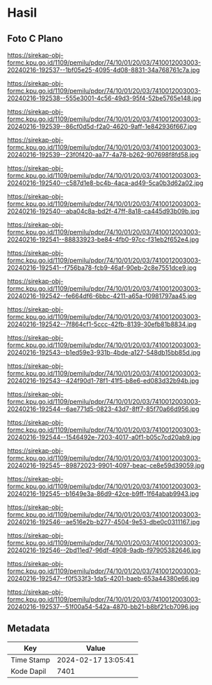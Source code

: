 # Hasil

## Foto C Plano

https://sirekap-obj-formc.kpu.go.id/1109/pemilu/pdpr/74/10/01/20/03/7410012003003-20240216-192537--1bf05e25-4095-4d08-8831-34a768761c7a.jpg

https://sirekap-obj-formc.kpu.go.id/1109/pemilu/pdpr/74/10/01/20/03/7410012003003-20240216-192538--555e3001-4c56-49d3-95f4-52be5765e148.jpg

https://sirekap-obj-formc.kpu.go.id/1109/pemilu/pdpr/74/10/01/20/03/7410012003003-20240216-192539--86cf0d5d-f2a0-4620-9aff-1e842936f667.jpg

https://sirekap-obj-formc.kpu.go.id/1109/pemilu/pdpr/74/10/01/20/03/7410012003003-20240216-192539--23f0f420-aa77-4a78-b262-907698f8fd58.jpg

https://sirekap-obj-formc.kpu.go.id/1109/pemilu/pdpr/74/10/01/20/03/7410012003003-20240216-192540--c587d1e8-bc4b-4aca-ad49-5ca0b3d62a02.jpg

https://sirekap-obj-formc.kpu.go.id/1109/pemilu/pdpr/74/10/01/20/03/7410012003003-20240216-192540--aba04c8a-bd2f-47ff-8a18-ca445d93b09b.jpg

https://sirekap-obj-formc.kpu.go.id/1109/pemilu/pdpr/74/10/01/20/03/7410012003003-20240216-192541--88833923-be84-4fb0-97cc-f31eb2f652e4.jpg

https://sirekap-obj-formc.kpu.go.id/1109/pemilu/pdpr/74/10/01/20/03/7410012003003-20240216-192541--f756ba78-fcb9-46af-90eb-2c8e7551dce9.jpg

https://sirekap-obj-formc.kpu.go.id/1109/pemilu/pdpr/74/10/01/20/03/7410012003003-20240216-192542--fe664df6-6bbc-4211-a65a-f0981797aa45.jpg

https://sirekap-obj-formc.kpu.go.id/1109/pemilu/pdpr/74/10/01/20/03/7410012003003-20240216-192542--7f864cf1-5ccc-42fb-8139-30efb81b8834.jpg

https://sirekap-obj-formc.kpu.go.id/1109/pemilu/pdpr/74/10/01/20/03/7410012003003-20240216-192543--b1ed59e3-931b-4bde-a127-548db15bb85d.jpg

https://sirekap-obj-formc.kpu.go.id/1109/pemilu/pdpr/74/10/01/20/03/7410012003003-20240216-192543--424f90d1-78f1-41f5-b8e6-ed083d32b94b.jpg

https://sirekap-obj-formc.kpu.go.id/1109/pemilu/pdpr/74/10/01/20/03/7410012003003-20240216-192544--6ae771d5-0823-43d7-8ff7-85f70a66d956.jpg

https://sirekap-obj-formc.kpu.go.id/1109/pemilu/pdpr/74/10/01/20/03/7410012003003-20240216-192544--1546492e-7203-4017-a0f1-b05c7cd20ab9.jpg

https://sirekap-obj-formc.kpu.go.id/1109/pemilu/pdpr/74/10/01/20/03/7410012003003-20240216-192545--89872023-9901-4097-beac-ce8e59d39059.jpg

https://sirekap-obj-formc.kpu.go.id/1109/pemilu/pdpr/74/10/01/20/03/7410012003003-20240216-192545--b1649e3a-86d9-42ce-b9ff-1f64abab9943.jpg

https://sirekap-obj-formc.kpu.go.id/1109/pemilu/pdpr/74/10/01/20/03/7410012003003-20240216-192546--ae516e2b-b277-4504-9e53-dbe0c0311167.jpg

https://sirekap-obj-formc.kpu.go.id/1109/pemilu/pdpr/74/10/01/20/03/7410012003003-20240216-192546--2bd11ed7-96df-4908-9adb-f97905382646.jpg

https://sirekap-obj-formc.kpu.go.id/1109/pemilu/pdpr/74/10/01/20/03/7410012003003-20240216-192547--f0f533f3-1da5-4201-baeb-653a44380e66.jpg

https://sirekap-obj-formc.kpu.go.id/1109/pemilu/pdpr/74/10/01/20/03/7410012003003-20240216-192537--51f00a54-542a-4870-bb21-b8bf21cb7096.jpg


## Metadata

| Key        | Value               |
| ---------- | ------------------- |
| Time Stamp | 2024-02-17 13:05:41 |
| Kode Dapil | 7401                |



